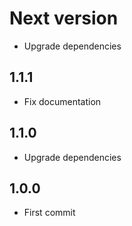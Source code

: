 # Next version
+ Upgrade dependencies

## 1.1.1
+ Fix documentation

## 1.1.0
+ Upgrade dependencies

## 1.0.0
+ First commit